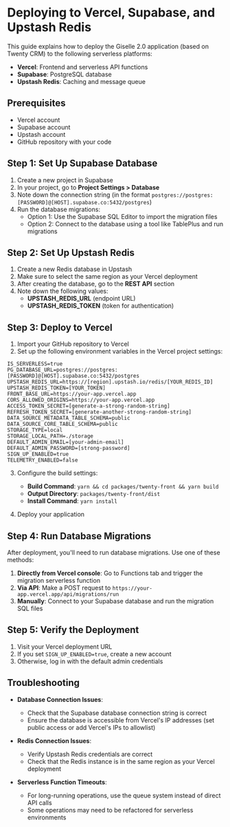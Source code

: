 # Deploying to Vercel, Supabase, and Upstash Redis

This guide explains how to deploy the Giselle 2.0 application (based on Twenty CRM) to the following serverless platforms:

- **Vercel**: Frontend and serverless API functions
- **Supabase**: PostgreSQL database
- **Upstash Redis**: Caching and message queue

## Prerequisites

- Vercel account
- Supabase account
- Upstash account
- GitHub repository with your code

## Step 1: Set Up Supabase Database

1. Create a new project in Supabase
2. In your project, go to **Project Settings > Database**
3. Note down the connection string (in the format `postgres://postgres:[PASSWORD]@[HOST].supabase.co:5432/postgres`)
4. Run the database migrations:
   - Option 1: Use the Supabase SQL Editor to import the migration files
   - Option 2: Connect to the database using a tool like TablePlus and run migrations

## Step 2: Set Up Upstash Redis

1. Create a new Redis database in Upstash
2. Make sure to select the same region as your Vercel deployment
3. After creating the database, go to the **REST API** section
4. Note down the following values:
   - **UPSTASH_REDIS_URL** (endpoint URL)
   - **UPSTASH_REDIS_TOKEN** (token for authentication)

## Step 3: Deploy to Vercel

1. Import your GitHub repository to Vercel
2. Set up the following environment variables in the Vercel project settings:

```
IS_SERVERLESS=true
PG_DATABASE_URL=postgres://postgres:[PASSWORD]@[HOST].supabase.co:5432/postgres
UPSTASH_REDIS_URL=https://[region].upstash.io/redis/[YOUR_REDIS_ID]
UPSTASH_REDIS_TOKEN=[YOUR_TOKEN]
FRONT_BASE_URL=https://your-app.vercel.app
CORS_ALLOWED_ORIGINS=https://your-app.vercel.app
ACCESS_TOKEN_SECRET=[generate-a-strong-random-string]
REFRESH_TOKEN_SECRET=[generate-another-strong-random-string]
DATA_SOURCE_METADATA_TABLE_SCHEMA=public
DATA_SOURCE_CORE_TABLE_SCHEMA=public
STORAGE_TYPE=local
STORAGE_LOCAL_PATH=./storage
DEFAULT_ADMIN_EMAIL=[your-admin-email]
DEFAULT_ADMIN_PASSWORD=[strong-password]
SIGN_UP_ENABLED=true
TELEMETRY_ENABLED=false
```

3. Configure the build settings:
   - **Build Command**: `yarn && cd packages/twenty-front && yarn build`
   - **Output Directory**: `packages/twenty-front/dist`
   - **Install Command**: `yarn install`

4. Deploy your application

## Step 4: Run Database Migrations

After deployment, you'll need to run database migrations. Use one of these methods:

1. **Directly from Vercel console**: Go to Functions tab and trigger the migration serverless function
2. **Via API**: Make a POST request to `https://your-app.vercel.app/api/migrations/run`
3. **Manually**: Connect to your Supabase database and run the migration SQL files

## Step 5: Verify the Deployment

1. Visit your Vercel deployment URL
2. If you set `SIGN_UP_ENABLED=true`, create a new account
3. Otherwise, log in with the default admin credentials

## Troubleshooting

- **Database Connection Issues**:
  - Check that the Supabase database connection string is correct
  - Ensure the database is accessible from Vercel's IP addresses (set public access or add Vercel's IPs to allowlist)

- **Redis Connection Issues**:
  - Verify Upstash Redis credentials are correct
  - Check that the Redis instance is in the same region as your Vercel deployment

- **Serverless Function Timeouts**:
  - For long-running operations, use the queue system instead of direct API calls
  - Some operations may need to be refactored for serverless environments